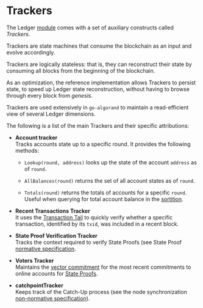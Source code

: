 # Trackers

The Ledger [module](https://github.com/algorand/go-algorand/tree/18990e06116efa0ad29008d5879c8e4dcfa51653/ledger) comes
with a set of auxiliary constructs called _Trackers_.

Trackers are state machines that consume the blockchain as an input and evolve accordingly.

Trackers are logically stateless: that is, they can reconstruct their state by consuming
all blocks from the beginning of the blockchain.

As an optimization, the reference implementation allows Trackers to persist state,
to speed up Ledger state reconstruction, without having to browse through every
block from _genesis_.

Trackers are used extensively in `go-algorand` to maintain a read-efficient view of
several Ledger dimensions.

The following is a list of the main Trackers and their specific attributions:

- **Account tracker**\
Tracks accounts state up to a specific round. It provides the following methods:

  - `Lookup(round, address)` looks up the state of the account `address` as of `round`.

  - `AllBalances(round)` returns the set of all account states as of `round`.

  - `Totals(round)` returns the totals of accounts for a specific `round`. Useful
  when querying for total account balance in the [sortition](./crypto.md#cryptographic-sortition).

- **Recent Transactions Tracker**\
It uses the [Transaction Tail](./ledger-nn-transaction-tail.md) to quickly verify
whether a specific transaction, identified by its `txid`, was included in a recent
block.

- **State Proof Verification Tracker**\
Tracks the context required to verify State Proofs (see State Proof [normative specification](crypto.md#state-proof-validity).

- **Voters Tracker**\
Maintains the [vector commitment](./crypto.md#vector-commitment) for the most recent
commitments to online accounts for [State Proofs](crypto.md#state-proofs).

- **catchpointTracker**\
Keeps track of the Catch-Up process (see the node synchronization [non-normative specification](infrastructure-overview.md#node-catchup)).